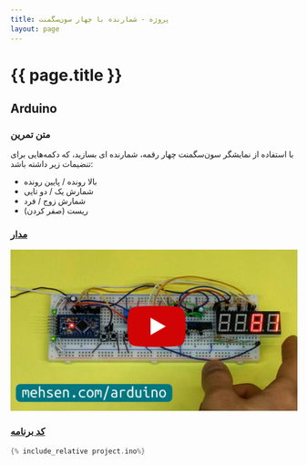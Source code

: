 ```yaml
---
title: پروژه - شمارنده با چهار سون‌سگمنت
layout: page
---
```


# {{ page.title }}

## Arduino

### متن تمرین
با استفاده از نمایشگر سون‌سگمنت چهار رقمه، شمارنده ای بسازید، که دکمه‌هایی  برای تنضیمات زیر داشته باشد:
- بالا رونده / پایین رونده
- شمارش یک / دو تایی
- شمارش زوج / فرد
- ریست (صفر کردن)


### [مدار](https://www.youtube.com/watch?v=N8xhuJkgNVc)

[![Watch circuit on YouTube](circuit.jpg)](https://www.youtube.com/watch?v=N8xhuJkgNVc)

### [کد برنامه](project.ino)
```c
{% include_relative project.ino%}
```